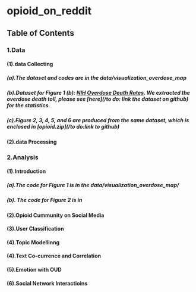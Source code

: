 # opioid_on_reddit
## Table of Contents
### 1.Data
#### (1).data Collecting
##### (a).The dataset and codes are in the data/visualization_overdose_map
##### (b).Dataset for Figure 1 (b): [NIH Overdose Death Rates](https://www.drugabuse.gov/sites/default/files/overdose_data_1999-2017_0.xls). We extracted the overdose death toll, please see [here](/to do: link the dataset on github) for the statistics.
##### (c).Figure 2, 3, 4, 5, and 6 are produced from the same dataset, which is enclosed in [opioid.zip](/to do:link to github)

#### (2).data Processing
### 2.Analysis
#### (1).Introduction
##### (a).The code for Figure 1 is in the data/visualization_overdose_map/
##### (b). The code for Figure 2 is in 
#### (2).Opioid Cummunity on Social Media
#### (3).User Classification
#### (4).Topic Modellinng
#### (4).Text Co-currence and Correlation
#### (5).Emotion with OUD
#### (6).Social Network Interactioins